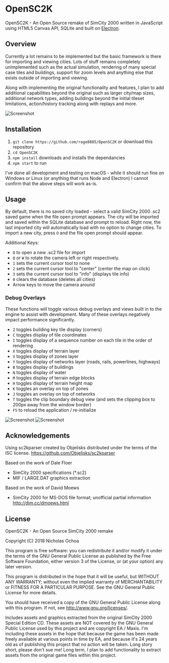 # OpenSC2K
OpenSC2K - An Open Source remake of SimCity 2000 written in JavaScript using HTML5 Canvas API, SQLite and built on [Electron](https://github.com/atom/electron).

## Overview
Currently a lot remains to be implemented but the basic framework is there for importing and viewing cities. Lots of stuff remains completely unimplemented such as the actual simulation, rendering of many special case tiles and buildings, support for zoom levels and anything else that exists outside of importing and viewing.

Along with implementing the original functionality and features, I plan to add additional capabilities beyond the original such as larger city/map sizes, additional network types, adding buildings beyond the initial tileset limitations, action/history tracking along with replays and more.

![Screenshot](/screenshots/1.png)

## Installation
1. `git clone https://github.com/rage8885/OpenSC2K` or download this repository
2. `cd OpenSC2K`
3. `npm install` downloads and installs the dependancies
4. `npm start` to run

I've done all development and testing on macOS - while it should run fine on Windows or Linux (or anything that runs Node and Electron) I cannot confirm that the above steps will work as-is.

## Usage
By default, there is no saved city loaded - select a valid SimCity 2000 .sc2 saved game when the file open prompt appears. The city will be imported and saved within the SQLite database and prompt to reload. Right now, the last imported city will automatically load with no option to change cities. To import a new city, press `O` and the file open prompt should appear.

Additional Keys:
 - `O` to open a new .sc2 file for import
 - `Q` or `W` to rotate the camera left or right respectively.
 - `1` sets the current cursor tool to none
 - `2` sets the current cursor tool to "center" (center the map on click)
 - `3` sets the current cursor tool to "info" (displays tile info)
 - `0` clears the database (deletes all cities)
 - Arrow keys to move the camera around

### Debug Overlays
These functions will toggle various debug overlays and views built in to the engine to assist with development. Many of these overlays negatively impact performance significantly.

 - `Z` toggles building key tile display (corners)
 - `C` toggles display of tile coordinates
 - `I` toggles display of a sequence number on each tile in the order of rendering
 - `X` toggles display of terrain layer
 - `V` toggles display of zones layer
 - `Y` toggles display of networks layer (roads, rails, powerlines, highways)
 - `B` toggles display of buildings
 - `N` toggles display of water
 - `M` toggles display of terrain edge blocks
 - `H` toggles display of terrain height map
 - `K` toggles an overlay on top of zones
 - `J` toggles an overlay on top of networks
 - `T` toggles the clip boundary debug view (and sets the clipping box to 200px away from the window border)
 - `F5` to reload the application / re-initialize

![Screenshot](/screenshots/2.png)
![Screenshot](/screenshots/3.png)

## Acknowledgements
Using sc2kparser created by Objelisks distributed under the terms of the ISC license.
<https://github.com/Objelisks/sc2kparser>

Based on the work of Dale Floer
 - SimCity 2000 specifications (*.sc2)
 - MIF / LARGE.DAT graphics extraction

Based on the work of David Moews
 - SimCity 2000 for MS-DOS file format; unofficial partial information <http://djm.cc/dmoews.html>

## License
OpenSC2K - An Open Source SimCity 2000 remake

Copyright (C) 2018 Nicholas Ochoa

This program is free software: you can redistribute it and/or modify
it under the terms of the GNU General Public License as published by
the Free Software Foundation, either version 3 of the License, or
(at your option) any later version.

This program is distributed in the hope that it will be useful,
but WITHOUT ANY WARRANTY; without even the implied warranty of
MERCHANTABILITY or FITNESS FOR A PARTICULAR PURPOSE.  See the
GNU General Public License for more details.

You should have received a copy of the GNU General Public License
along with this program.  If not, see <http://www.gnu.org/licenses/>.

Includes assets and graphics extracted from the original SimCity 2000 Special Edition CD. These assets are NOT covered by the GNU General Public License used by this project and are copyright EA / Maxis. I'm including these assets in the hope that because the game has been made freely available at various points in time by EA, and because it's 24 years old as of publishing this project that no action will be taken. Long story short, please don't sue me! Long term, I plan to add functionality to extract assets from the original game files within this project.
